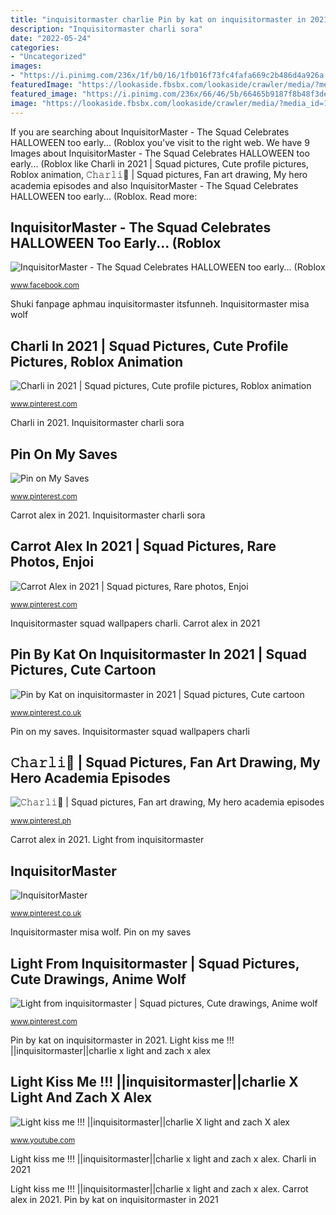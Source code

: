 ```yaml
---
title: "inquisitormaster charlie Pin by kat on inquisitormaster in 2021"
description: "Inquisitormaster charli sora"
date: "2022-05-24"
categories:
- "Uncategorized"
images:
- "https://i.pinimg.com/236x/1f/b0/16/1fb016f73fc4fafa669c2b486d4a926a.jpg?nii=t"
featuredImage: "https://lookaside.fbsbx.com/lookaside/crawler/media/?media_id=101704548385506"
featured_image: "https://i.pinimg.com/236x/66/46/5b/66465b9187f8b48f3de303e738b2b7de.jpg?nii=t"
image: "https://lookaside.fbsbx.com/lookaside/crawler/media/?media_id=101704548385506"
---
```


If you are searching about InquisitorMaster - The Squad Celebrates HALLOWEEN too early... (Roblox you've visit to the right web. We have 9 Images about InquisitorMaster - The Squad Celebrates HALLOWEEN too early... (Roblox like Charli in 2021 | Squad pictures, Cute profile pictures, Roblox animation, 𝙲𝚑𝚊𝚛𝚕𝚒🧡 | Squad pictures, Fan art drawing, My hero academia episodes and also InquisitorMaster - The Squad Celebrates HALLOWEEN too early... (Roblox. Read more:

## InquisitorMaster - The Squad Celebrates HALLOWEEN Too Early... (Roblox

![InquisitorMaster - The Squad Celebrates HALLOWEEN too early... (Roblox](https://lookaside.fbsbx.com/lookaside/crawler/media/?media_id=101704548385506 "Inquisitormaster misa wolf")

<small>www.facebook.com</small>

Shuki fanpage aphmau inquisitormaster itsfunneh. Inquisitormaster misa wolf

## Charli In 2021 | Squad Pictures, Cute Profile Pictures, Roblox Animation

![Charli in 2021 | Squad pictures, Cute profile pictures, Roblox animation](https://i.pinimg.com/originals/99/cf/cf/99cfcf23d9f5c4c4da2e213e0038bcff.jpg "Light from inquisitormaster")

<small>www.pinterest.com</small>

Charli in 2021. Inquisitormaster charli sora

## Pin On My Saves

![Pin on My Saves](https://i.pinimg.com/236x/66/46/5b/66465b9187f8b48f3de303e738b2b7de.jpg?nii=t "Pin on my saves")

<small>www.pinterest.com</small>

Carrot alex in 2021. Inquisitormaster charli sora

## Carrot Alex In 2021 | Squad Pictures, Rare Photos, Enjoi

![Carrot Alex in 2021 | Squad pictures, Rare photos, Enjoi](https://i.pinimg.com/236x/1f/b0/16/1fb016f73fc4fafa669c2b486d4a926a.jpg?nii=t "Carrot alex in 2021")

<small>www.pinterest.com</small>

Inquisitormaster squad wallpapers charli. Carrot alex in 2021

## Pin By Kat On Inquisitormaster In 2021 | Squad Pictures, Cute Cartoon

![Pin by Kat on inquisitormaster in 2021 | Squad pictures, Cute cartoon](https://i.pinimg.com/736x/17/2b/a2/172ba259850cc3abe8f725359f18888f.jpg "Inquisitormaster misa wolf")

<small>www.pinterest.co.uk</small>

Pin on my saves. Inquisitormaster squad wallpapers charli

## 𝙲𝚑𝚊𝚛𝚕𝚒🧡 | Squad Pictures, Fan Art Drawing, My Hero Academia Episodes

![𝙲𝚑𝚊𝚛𝚕𝚒🧡 | Squad pictures, Fan art drawing, My hero academia episodes](https://i.pinimg.com/736x/06/51/5d/06515d75e4686a99c6e3758f66be9c73.jpg "Light from inquisitormaster")

<small>www.pinterest.ph</small>

Carrot alex in 2021. Light from inquisitormaster

## InquisitorMaster

![InquisitorMaster](https://i.pinimg.com/474x/74/5a/2a/745a2ace22b4353fb7a0258c3dcf0ed4.jpg "Inquisitormaster misa wolf")

<small>www.pinterest.co.uk</small>

Inquisitormaster misa wolf. Pin on my saves

## Light From Inquisitormaster | Squad Pictures, Cute Drawings, Anime Wolf

![Light from inquisitormaster | Squad pictures, Cute drawings, Anime wolf](https://i.pinimg.com/236x/ff/59/97/ff5997ba7bc972f3fd3afe480292c519.jpg?nii=t "Pin by kat on inquisitormaster in 2021")

<small>www.pinterest.com</small>

Pin by kat on inquisitormaster in 2021. Light kiss me !!! ||inquisitormaster||charlie x light and zach x alex

## Light Kiss Me !!! ||inquisitormaster||charlie X Light And Zach X Alex

![Light kiss me !!! ||inquisitormaster||charlie X light and zach X alex](https://i.ytimg.com/vi/4DT62hTfEKA/maxresdefault.jpg "Pin on my saves")

<small>www.youtube.com</small>

Light kiss me !!! ||inquisitormaster||charlie x light and zach x alex. Charli in 2021

Light kiss me !!! ||inquisitormaster||charlie x light and zach x alex. Carrot alex in 2021. Pin by kat on inquisitormaster in 2021
